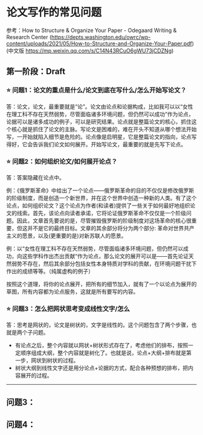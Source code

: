 # 论文写作的常见问题
参考：How to Structure & Organize Your Paper - Odegaard Writing & Research Center (https://depts.washington.edu/owrc/wp-content/uploads/2021/05/How-to-Structure-and-Organize-Your-Paper.pdf) (中文版 https://mp.weixin.qq.com/s/C14N43RCuO6gWU73jCDZNg)

## 第一阶段：Draft

### ⭐ 问题1：论文的重点是什么/论文到底在写什么/怎么开始写论文？

答：论文，论文，最重要就是“论”。论文由论点和论据构成，比如我可以以“女性在理工科不存在天然弱势，尽管面临诸多环境问题，但仍然可以成功”作为论点，论据可以是诸多成功的例子，可以是研究结果。论点就是整篇论文的核心，抓住这个核心就是抓住了论文的主脉。写论文是困难的，难在开头不知道从哪个想法开始写，一开始就陷入细节是危险的。论点像是启明星，它是整篇论文的指向，论点写得好，它会告诉我们论文如何展开。开始写论文，最重要的就是先写下论点。

### ⭐ 问题2：如何组织论文/如何展开论点？

答：答案隐藏在论点中。

例：《俄罗斯革命》中给出了一个论点——俄罗斯革命的目的不仅仅是修改俄罗斯的阶级制度，而是创造一个新世界，并在这个世界中创造一种新的人类。有了这个论点，如何组织论文？这个论点为作者(和读者)提供了一些关于如何最好地组织论文的线索。首先，该论点向读者承诺，它将论证俄罗斯革命不仅仅是一个阶级问题。因此，文章首先要说的是，尽管摧毁俄罗斯的阶级制度对这场革命的核心很重要，但这并不是它的最终目标。文章的其余部分将分为两个部分: 革命对世界共产主义的愿景，以及(更重要的是)对新苏联人的愿景。

例：以“女性在理工科不存在天然弱势，尽管面临诸多环境问题，但仍然可以成功，向这些学科作出杰出贡献“作为论点，那么论文的展开可以是——首先论证天然弱势不存在，然后其余部分包括女性本身特质对学科的贡献，在环境问题干扰下作出的成绩等等。（纯属虚构的例子）

按照这个道理，将你的论点展开，把所有的细节加入，就有了一个以论点为展开的草图，所有内容都为论点服务，这就是所有要写的内容。

### ⭐ 问题3：怎么把网状思考变成线性文字/怎么

答：思考是网状的，论文是树状的，文字是线性的。这个问题包含了两个步骤，也就是两个子问题。

- 有论点之后，整个内容就以网状+树状形式存在了，考虑他们的排布，按照一定顺序组成大纲，整个内容就是树化了。也就是说，论点+大纲+排布就是第一步，网状到树状的过程。
- 树状大纲到线性文字还是用分论点+论据的方式，配合各种预想的排布，把内容展开的过程。

---

## 问题3：

## 问题4：